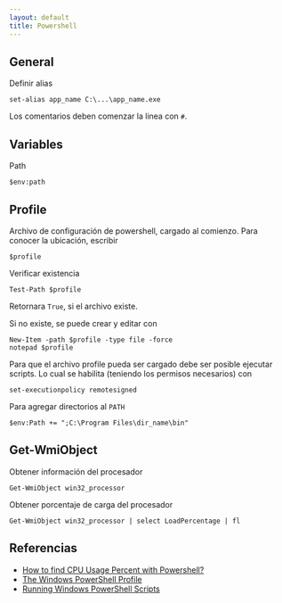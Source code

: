 ```yaml
---
layout: default
title: Powershell
---
```


## General

Definir alias

    set-alias app_name C:\...\app_name.exe

Los comentarios deben comenzar la linea con `#`.

## Variables

Path

    $env:path

## Profile

Archivo de configuración de powershell, cargado al comienzo.
Para conocer la ubicación, escribir

    $profile

Verificar existencia

    Test-Path $profile

Retornara `True`, si el archivo existe.

Si no existe, se puede crear y editar con

    New-Item -path $profile -type file -force
    notepad $profile

Para que el archivo profile pueda ser cargado debe ser posible ejecutar scripts. Lo cual se habilita (teniendo los permisos necesarios) con

    set-executionpolicy remotesigned

Para agregar directorios al `PATH`

    $env:Path += ";C:\Program Files\dir_name\bin"

## Get-WmiObject

Obtener información del procesador

    Get-WmiObject win32_processor

Obtener porcentaje de carga del procesador

    Get-WmiObject win32_processor | select LoadPercentage | fl

## Referencias

* [How to find CPU Usage Percent with Powershell? ](http://powershell-tips.blogspot.com/2011/08/how-to-find-cpu-usage-percent-with.html)  
* [The Windows PowerShell Profile ](http://technet.microsoft.com/en-us/library/ee692764.aspx)  
* [Running Windows PowerShell Scripts](http://technet.microsoft.com/en-us/library/ee176949.aspx)  
